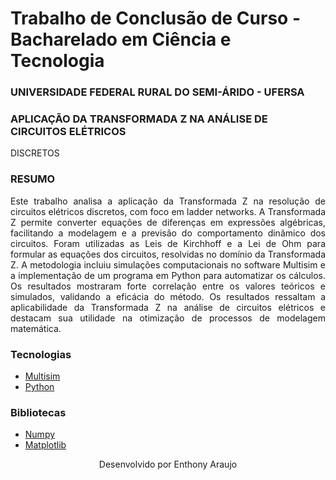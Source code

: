 # Trabalho de Conclusão de Curso - Bacharelado em Ciência e Tecnologia

### UNIVERSIDADE FEDERAL RURAL DO SEMI-ÁRIDO - UFERSA

### APLICAÇÃO DA TRANSFORMADA Z NA ANÁLISE DE CIRCUITOS ELÉTRICOS
DISCRETOS
### RESUMO

<p align="justify">Este trabalho analisa a aplicação da Transformada Z na resolução de circuitos elétricos discretos,
com foco em ladder networks. A Transformada Z permite converter equações de diferenças
em expressões algébricas, facilitando a modelagem e a previsão do comportamento dinâmico
dos circuitos. Foram utilizadas as Leis de Kirchhoff e a Lei de Ohm para formular as equações
dos circuitos, resolvidas no domínio da Transformada Z. A metodologia incluiu simulações
computacionais no software Multisim e a implementação de um programa em Python para
automatizar os cálculos. Os resultados mostraram forte correlação entre os valores teóricos
e simulados, validando a eficácia do método. Os resultados ressaltam a aplicabilidade da
Transformada Z na análise de circuitos elétricos e destacam sua utilidade na otimização de
processos de modelagem matemática.</p>

### Tecnologias
- [Multisim](https://www.ni.com/en/support/downloads/software-products/download.multisim.html?srsltid=AfmBOop9PxlwMzHdw5kAutv0n2epTl-sdp9BrvFQSqYeNyDg4yd3rbz7#452133)
- [Python](https://www.python.org/)

### Bibliotecas
- [Numpy](https://numpy.org/)
- [Matplotlib](https://matplotlib.org/)


<p align="center">Desenvolvido por Enthony Araujo</p>
